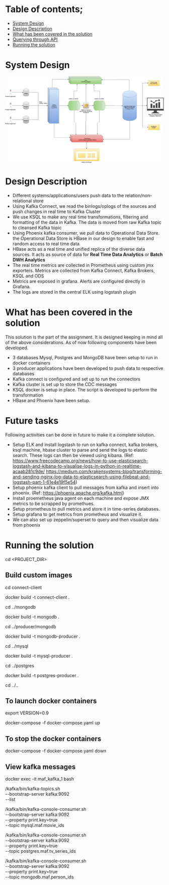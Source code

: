 # Table of contents;
- [ System Design ](#design)
- [ Design Description ](#description)
- [ What has been covered in the solution ](#coverage)
- [ Querying through API ](#futurework)
- [ Running the solution ](#runsolution)

<a name="design"></a>
# System Design
![Image](images/MAFDataPipeline.jpg)

<a name="description"></a>
# Design Description
- Different systems/applications/users push data to the relation/non-relational store
- Using Kafka Connect, we read the binlogs/oplogs of the sources and push changes in real time to Kafka Cluster
- We use KSQL to make any real time transformations, filtering and formatting of the data in Kafka. The data is moved from raw Kafka topic to cleansed Kafka topic
- Using Phoenix kafka consumer, we pull data to Operational Data Store. the Operational Data Store is HBase in our design to enable fast and random access to real time data
- HBase acts as a real time and unified replica of the diverse data sources. It acts as source of data for <b>Real Time Data Analytics</b> or <b>Batch DWH Analytics</b>
- The real time metrics are collected in Prometheus using custom jmx exporters. Metrics are collected from Kafka Connect, Kafka Brokers, KSQL and ODS
- Metrics are exposed in grafana. Alerts are configured directly in Grafana.
- The logs are stored in the central ELK using logstash plugin

<a name="coverage"></a>
# What has been covered in the solution
This solution is the part of the assignment. It is designed keeping in mind all of the above considerations. As of now following components have been developed.

- 3 databases Mysql, Postgres and MongoDB have been setup to run in docker containers
- 3 producer applications have been developed to push data to respective databases
- Kafka connect is configured and set up to run the connectors
- Kafka cluster is set up to store the CDC messages
- KSQL docker is setup in place. The script is developed to perform the transformation
- HBase and Phoenix have been setup.

<a name="futurework"></a>
# Future tasks
Following activities can be done in future to make it a complete solution.

- Setup ELK and install logstash to run on kafka connect, kafka brokers, ksql machine, hbase cluster to parse and send the logs to elastic search. These logs can then be viewed using kibana. (Ref: https://www.freecodecamp.org/news/how-to-use-elasticsearch-logstash-and-kibana-to-visualise-logs-in-python-in-realtime-acaab281c9de/
https://medium.com/krakensystems-blog/transforming-and-sending-nginx-log-data-to-elasticsearch-using-filebeat-and-logstash-part-1-61e4e19f5e54)
- Setup phoenix kafka client to pull messages from kafka and insert into phoenix. (Ref: https://phoenix.apache.org/kafka.html)
- Install proemetheus java agent on each machine and expose JMX metrics to be scrapped by promethues.
- Setup prometheus to pull metrics and store it in time-series databases.
- Setup grafana to get metrics from prometheus and visualize it.
- We can also set up zeppelin/superset to query and then visualize data from phoenix

<a name="runsolution"></a>
# Running the solution
cd <PROJECT_DIR>

## Build custom images

cd connect-client

docker build -t connect-client .

cd ../mongodb

docker build -t mongodb .

cd ../producer/mongodb

docker build -t mongodb-producer .

cd ../mysql

docker build -t mysql-producer .

cd ../postgres

docker build -t postgres-producer .

cd ../..

## To launch docker containers
export VERSION=0.9

docker-compose -f docker-compose.yaml up

## To stop the docker containers
docker-compose -f docker-compose.yaml down


## View kafka messages
docker exec -it maf_kafka_1 bash

/kafka/bin/kafka-topics.sh \
  --bootstrap-server kafka:9092 \
  --list

/kafka/bin/kafka-console-consumer.sh \
  --bootstrap-server kafka:9092 \
  --property print.key=true \
  --topic mysql.maf.movie_ids

/kafka/bin/kafka-console-consumer.sh \
  --bootstrap-server kafka:9092 \
  --property print.key=true \
  --topic postgres.maf.tv_series_ids

/kafka/bin/kafka-console-consumer.sh \
  --bootstrap-server kafka:9092 \
  --property print.key=true \
  --topic mongodb.maf.person_ids

